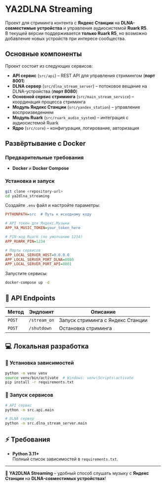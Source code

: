 # YA2DLNA Streaming

Проект для стриминга контента с **Яндекс Станции** на **DLNA-совместимые устройства** и управления аудиосистемой **Ruark R5**.  
В текущей версии поддерживается **только Ruark R5**, но возможно добавление новых устройств при интересе сообщества.

##  Основные компоненты
Проект состоит из следующих сервисов:

- **API сервис** (`src/api`) – REST API для управления стримингом (**порт 8001**)
- **DLNA сервер** (`src/dlna_stream_server`) – потоковое вещание на DLNA-устройства (**порт 8080**)
- **Основной сервис стриминга** (`src/main_stream_service`) – координация процесса стриминга
- **Модуль Яндекс Станции** (`src/yandex_station`) – управление воспроизведением
- **Модуль Ruark** (`src/ruark_audio_system`) – интеграция с аудиосистемой Ruark
- **Ядро** (`src/core`) – конфигурация, логирование, авторизация

##  Развёртывание с Docker

###  Предварительные требования
- **Docker** и **Docker Compose**

###  Установка и запуск
```bash
git clone <repository-url>
cd ya2dlna_streaming
```

Создайте `.env` файл и настройте параметры:
```ini
PYTHONPATH=src  # Путь к исходному коду

# API токен для Яндекс.Музыки
APP_YA_MUSIC_TOKEN=your_token_here

# PIN-код Ruark (по умолчанию 1234)
APP_RUARK_PIN=1234

# Порты сервисов
APP_LOCAL_SERVER_HOST=0.0.0.0
APP_LOCAL_SERVER_PORT_DLNA=8080
APP_LOCAL_SERVER_PORT_API=8001
```

Запустите сервисы:
```bash
docker-compose up -d
```

## 🎯 API Endpoints

| Метод  | Эндпоинт     | Описание   |
|--------|--------------|------------|
| `POST` | `/stream_on` | Запуск стриминга с Яндекс Станции |
| `POST` | `/shutdown`  | Остановка стриминга |

## 💻 Локальная разработка

### 🔹 Установка зависимостей
```bash
python -m venv venv
source venv/bin/activate  # Windows: venv\Scripts\activate
pip install -r requirements.txt
```

### 🔹 Запуск сервисов
```bash
# API сервис
python -m src.api.main

# DLNA сервер
python -m src.dlna_stream_server.main
```

## ⚡ Требования
- **Python 3.11+**  
Полный список зависимостей в `requirements.txt`.

---

🎵 **YA2DLNA Streaming** – удобный способ слушать музыку с **Яндекс Станции** на **DLNA-совместимых устройствах**!  
